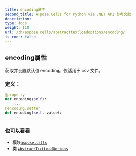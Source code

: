 ```yaml
---
title: encoding属性
second_title: Aspose.Cells for Python via .NET API 参考文献
description:
type: docs
weight: 110
url: /zh/aspose.cells/abstracttextloadoptions/encoding/
is_root: false
---
```

## encoding属性

获取并设置默认值 encoding。仅适用于 csv 文件。
### 定义：
```python
@property
def encoding(self):
    ...
@encoding.setter
def encoding(self, value):
    ...
```

### 也可以看看
* 模块[`aspose.cells`](../../)
* 类 [`AbstractTextLoadOptions`](/cells/python-net/zh/aspose.cells/abstracttextloadoptions)
